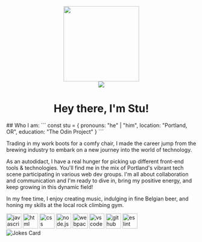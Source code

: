 <div align="center">
            <img src="https://media.giphy.com/media/v1.Y2lkPTc5MGI3NjExcTh5MmFramZnb2w3MGZ0bXgwbDExd3R5bmk5cGhtN2p3N3c4dW1raSZlcD12MV9pbnRlcm5hbF9naWZfYnlfaWQmY3Q9cw/5eLDrEaRGHegx2FeF2/giphy.gif" width="200px"/>
            <div>
                        <a href="https://www.linkedin.com/in/stu-macleod/">
                                    <img src="https://img.shields.io/badge/LinkedIn-blue?logo=linkedin&logoColor=white&style=for-the-badge">
                        </a>
            </div>
            <h1>Hey there, I'm Stu!</h1> 
</div>
## Who I am:
```
const stu = {
            pronouns: "he" | "him",
            location: "Portland, OR",
            education: "The Odin Project"
}
```

Trading in my work boots for a comfy chair, I made the career jump from the brewing industry to embark on a new journey into the world of technology.

As an autodidact, I have a real hunger for picking up different front-end tools & technologies. You'll find me in the mix of Portland's vibrant tech scene participating in various web dev groups. I'm all about collaboration and communication and I'm ready to dive in, bring my positive energy, and keep growing in this dynamic field! 

In my free time, I enjoy creating music, indulging in fine Belgian beer, and honing my skills at the local rock climbing gym.

<div>
            <img src="https://cdn.jsdelivr.net/gh/devicons/devicon/icons/javascript/javascript-original.svg" title="JavaScript" alt="javascript" width="40px" height="40px"/>
            <img src="https://cdn.jsdelivr.net/gh/devicons/devicon/icons/html5/html5-original-wordmark.svg" title="HTML" alt="html" width="40px" height="40px"/>
            <img src="https://cdn.jsdelivr.net/gh/devicons/devicon/icons/css3/css3-original-wordmark.svg" title="CSS" alt="css" width="40px" height="40px"/>
            <img src="https://cdn.jsdelivr.net/gh/devicons/devicon/icons/nodejs/nodejs-original.svg" title="node.js" alt="node.js" width="40px" height="40px"/>
            <img src="https://cdn.jsdelivr.net/gh/devicons/devicon/icons/webpack/webpack-original.svg" title="Webpack" alt="webpack" width="40px" height="40px"/>
            <img src="https://cdn.jsdelivr.net/gh/devicons/devicon/icons/vscode/vscode-original.svg" title="VS Code" alt="vs code" width="40px" height="40px"/>
            <img src="https://cdn.jsdelivr.net/gh/devicons/devicon/icons/github/github-original.svg" title="GitHub" alt="github" width="40px" height="40px"/>
            <img src="https://cdn.jsdelivr.net/gh/devicons/devicon/icons/eslint/eslint-original.svg" title="ES Lint" alt="es lint" width="40px" height="40px"/>
</div>            

<img src="https://readme-jokes.vercel.app/api?theme=tokyonight&hideBorder" alt="Jokes Card" />

